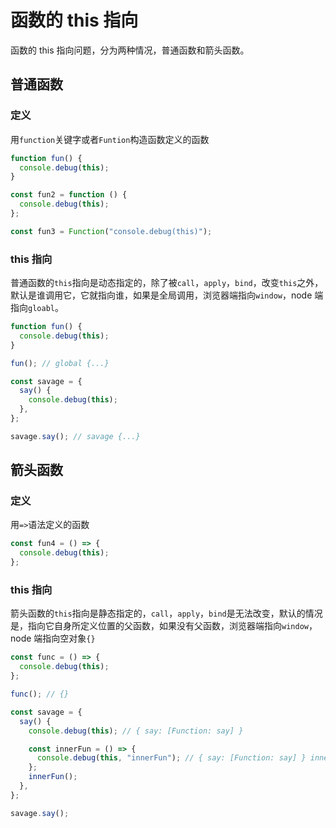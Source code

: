 # 函数的 this 指向

函数的 this 指向问题，分为两种情况，普通函数和箭头函数。

## 普通函数

### 定义

用`function`关键字或者`Funtion`构造函数定义的函数

```javascript
function fun() {
  console.debug(this);
}

const fun2 = function () {
  console.debug(this);
};

const fun3 = Function("console.debug(this)");
```

### this 指向

普通函数的`this`指向是动态指定的，除了被`call`，`apply`，`bind`，改变`this`之外，默认是谁调用它，它就指向谁，如果是全局调用，浏览器端指向`window`，node 端指向`gloabl`。

```javascript
function fun() {
  console.debug(this);
}

fun(); // global {...}

const savage = {
  say() {
    console.debug(this);
  },
};

savage.say(); // savage {...}
```

## 箭头函数

### 定义

用`=>`语法定义的函数

```javascript
const fun4 = () => {
  console.debug(this);
};
```

### this 指向

箭头函数的`this`指向是静态指定的，`call`，`apply`，`bind`是无法改变，默认的情况是，指向它自身所定义位置的父函数，如果没有父函数，浏览器端指向`window`，node 端指向空对象`{}`

```javascript
const func = () => {
  console.debug(this);
};

func(); // {}

const savage = {
  say() {
    console.debug(this); // { say: [Function: say] }

    const innerFun = () => {
      console.debug(this, "innerFun"); // { say: [Function: say] } innerFun
    };
    innerFun();
  },
};

savage.say();
```
